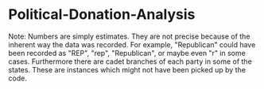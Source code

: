 # Political-Donation-Analysis


Note: Numbers are simply estimates.  They are not precise because of the inherent way the data was recorded.  For example, "Republican" could have been recorded as "REP", "rep", "Republican", or maybe even "r" in some cases.  Furthermore there are cadet branches of each party in some of the states.  These are instances which might not have been picked up by the code.
